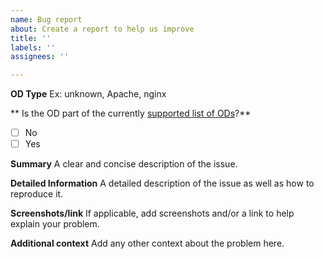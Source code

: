 ```yaml
---
name: Bug report
about: Create a report to help us improve
title: ''
labels: ''
assignees: ''

---
```


**OD Type**
Ex: unknown, Apache, nginx

** Is the OD part of the currently [supported list of ODs](https://github.com/ZimCodes/Zeiver/blob/main/OD.md)?**
- [ ] No
- [ ] Yes
 
**Summary**
A clear and concise description of the issue.

**Detailed Information**
A detailed description of the issue as well as how to reproduce it.

**Screenshots/link**
If applicable, add screenshots and/or a link to help explain your problem.


**Additional context**
Add any other context about the problem here.
